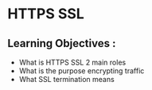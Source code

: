 # HTTPS SSL

## Learning Objectives :

- What is HTTPS SSL 2 main roles
- What is the purpose encrypting traffic
- What SSL termination means
